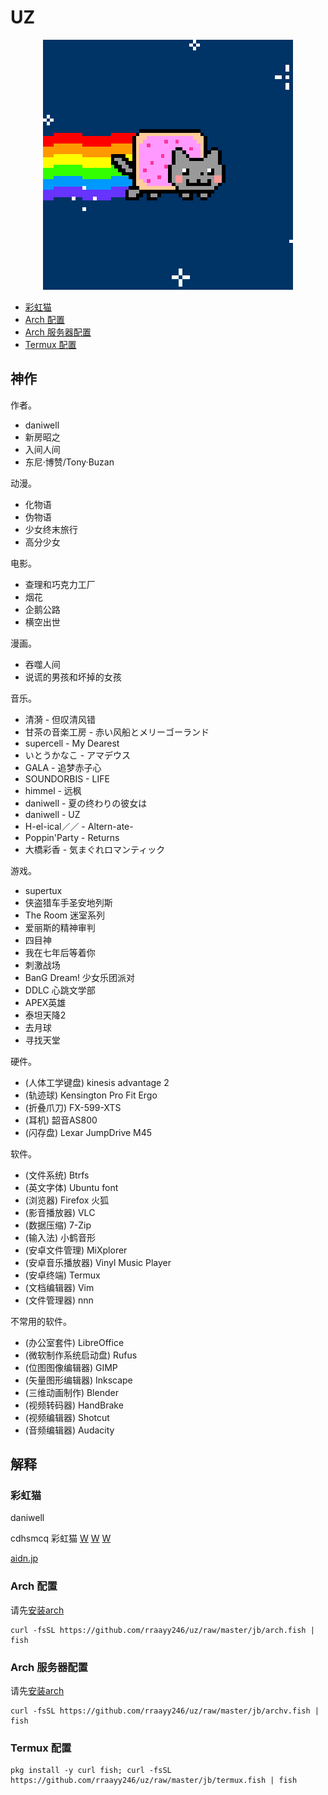 # UZ


<p align="center">
  <img src="pv/PopTartCat.gif" alt="Nyan Cat">
</p>

- [彩虹猫](#彩虹猫)
- [Arch 配置](#Arch配置)
- [Arch 服务器配置](#Arch服务器配置)
- [Termux 配置](#Termux配置)


## 神作 ##

作者。

- daniwell
- 新房昭之
- 入间人间
- 东尼·博赞/Tony·Buzan

动漫。

- 化物语
- 伪物语
- 少女终末旅行
- 高分少女

电影。

- 查理和巧克力工厂
- 烟花
- 企鹅公路
- 横空出世

漫画。

- 吞噬人间
- 说谎的男孩和坏掉的女孩

音乐。

- 清漪 - 但叹清风错
- 甘茶の音楽工房 - 赤い风船とメリーゴーランド
- supercell - My Dearest
- いとうかなこ - アマデウス
- GALA - 追梦赤子心
- SOUNDORBIS - LIFE
- himmel - 远枫
- daniwell - 夏の终わりの彼女は
- daniwell - UZ
- H-el-ical／／ - Altern-ate-
- Poppin'Party - Returns
- 大橋彩香 - 気まぐれロマンティック

游戏。

- supertux
- 侠盗猎车手圣安地列斯
- The Room 迷室系列
- 爱丽斯的精神审判
- 四目神
- 我在七年后等着你
- 刺激战场
- BanG Dream! 少女乐团派对
- DDLC 心跳文学部
- APEX英雄
- 泰坦天降2
- 去月球
- 寻找天堂

硬件。

- (人体工学键盘) kinesis advantage 2
- (轨迹球) Kensington Pro Fit Ergo
- (折叠爪刀) FX-599-XTS
- (耳机) 韶音AS800
- (闪存盘) Lexar JumpDrive M45

软件。

- (文件系统) Btrfs
- (英文字体) Ubuntu font
- (浏览器) Firefox 火狐
- (影音播放器) VLC
- (数据压缩) 7-Zip
- (输入法) 小鹤音形
- (安卓文件管理) MiXplorer
- (安卓音乐播放器) Vinyl Music Player
- (安卓终端) Termux
- (文档编辑器) Vim
- (文件管理器) nnn

不常用的软件。

- (办公室套件) LibreOffice
- (微软制作系统启动盘) Rufus
- (位图图像编辑器) GIMP
- (矢量图形编辑器) Inkscape
- (三维动画制作) Blender
- (视频转码器) HandBrake
- (视频编辑器) Shotcut
- (音频编辑器) Audacity


## 解释 ##


### 彩虹猫 ###

daniwell

cdhsmcq 彩虹猫
[W](http://www.nyan.cat/)
[W](https://www.webcitation.org/6AX4J3pMz?url=http://www.prguitarman.com/index.php?id=348)
[W](https://www.youtube.com/watch?v=QH2-TGUlwu4)

[aidn.jp](https://aidn.jp/)


### Arch 配置 ###

请先[安装arch](jb/arch.md)

```shell
curl -fsSL https://github.com/rraayy246/uz/raw/master/jb/arch.fish | fish
```


### Arch 服务器配置 ###

请先[安装arch](jb/archv.md)

```shell
curl -fsSL https://github.com/rraayy246/uz/raw/master/jb/archv.fish | fish
```


### Termux 配置 ###

```shell
pkg install -y curl fish; curl -fsSL https://github.com/rraayy246/uz/raw/master/jb/termux.fish | fish
```

